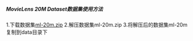##### MovieLens 20M Dataset数据集使用方法

1.下载数据集[ml-20m.zip](http://files.grouplens.org/datasets/movielens/ml-20m.zip)
2.解压数据集ml-20m.zip
3.将解压后的数据集ml-20m复制到data目录下



